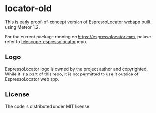 # locator-old

This is early proof-of-concept version of EspressoLocator webapp built using
Meteor 1.2.

For the current package running on https://espressolocator.com, pelase refer to
[telescope-espressolocator](https://github.com/espressolocator/telescope-espressolocator)
repo.

## Logo

EspressoLocator logo is owned by the project author and copyrighted. While it
is a part of this repo, it is not permitted to use it outside of
EspressoLocator web app.

## License

The code is distributed under MIT license.
